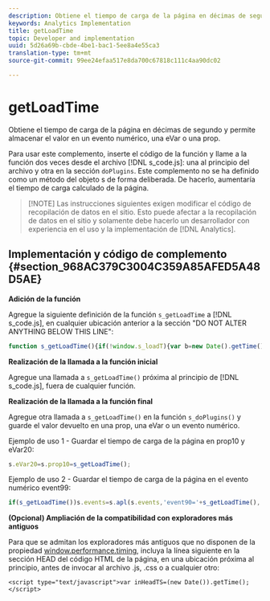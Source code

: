 ```yaml
---
description: Obtiene el tiempo de carga de la página en décimas de segundo y permite almacenar el valor en un evento numérico, una eVar o una prop.
keywords: Analytics Implementation
title: getLoadTime
topic: Developer and implementation
uuid: 5d26a69b-cbde-4be1-bac1-5ee8a4e55ca3
translation-type: tm+mt
source-git-commit: 99ee24efaa517e8da700c67818c111c4aa90dc02

---
```



# getLoadTime

Obtiene el tiempo de carga de la página en décimas de segundo y permite almacenar el valor en un evento numérico, una eVar o una prop.

Para usar este complemento, inserte el código de la función y llame a la función dos veces desde el archivo [!DNL s_code.js]: una al principio del archivo y otra en la sección `doPlugins`. Este complemento no se ha definido como un método del objeto s de forma deliberada. De hacerlo, aumentaría el tiempo de carga calculado de la página.

> [!NOTE] Las instrucciones siguientes exigen modificar el código de recopilación de datos en el sitio. Esto puede afectar a la recopilación de datos en el sitio y solamente debe hacerlo un desarrollador con experiencia en el uso y la implementación de [!DNL Analytics].

## Implementación y código de complemento {#section_968AC379C3004C359A85AFED5A48D5AE}

**Adición de la función**

Agregue la siguiente definición de la función `s_getLoadTime` a [!DNL s_code.js], en cualquier ubicación anterior a la sección "DO NOT ALTER ANYTHING BELOW THIS LINE":

```js
function s_getLoadTime(){if(!window.s_loadT){var b=new Date().getTime(),o=window.performance?performance.timing:0,a=o?o.requestStart:window.inHeadTS||0;s_loadT=a?Math.round((b-a)/100):''}return s_loadT}
```

**Realización de la llamada a la función inicial**

Agregue una llamada a `s_getLoadTime()` próxima al principio de [!DNL s_code.js], fuera de cualquier función.

**Realización de la llamada a la función final**

Agregue otra llamada a `s_getLoadTime()` en la función `s_doPlugins()` y guarde el valor devuelto en una prop, una eVar o un evento numérico.

Ejemplo de uso 1 - Guardar el tiempo de carga de la página en prop10 y eVar20:

```js
s.eVar20=s.prop10=s_getLoadTime();
```

Ejemplo de uso 2 - Guardar el tiempo de carga de la página en el evento numérico event99:

```js
if(s_getLoadTime())s.events=s.apl(s.events,'event90='+s_getLoadTime(),',',1);
```

**(Opcional) Ampliación de la compatibilidad con exploradores más antiguos**

Para que se admitan los exploradores más antiguos que no disponen de la propiedad [window.performance.timing](https://www.html5rocks.com/en/tutorials/webperformance/basics/), incluya la línea siguiente en la sección HEAD del código HTML de la página, en una ubicación próxima al principio, antes de invocar al archivo .js, .css o a cualquier otro:

```
<script type="text/javascript">var inHeadTS=(new Date()).getTime();</script>
```

